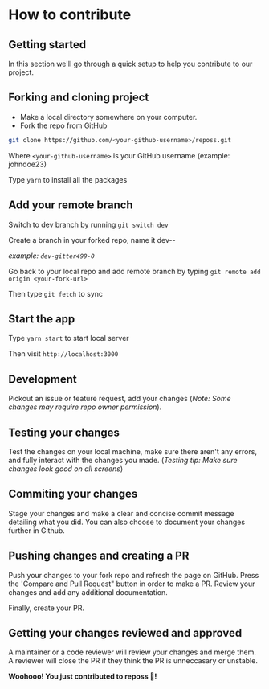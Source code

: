 # How to contribute

## Getting started

In this section we'll go through a quick setup to help you contribute to our project.

## Forking and cloning project

- Make a local directory somewhere on your computer.
- Fork the repo from GitHub

```bash
git clone https://github.com/<your-github-username>/reposs.git
```

Where `<your-github-username>` is your GitHub username (example: johndoe23)

Type `yarn` to install all the packages

## Add your remote branch

Switch to dev branch by running `git switch dev`

Create a branch in your forked repo, name it dev-<your-name>-<number-of-patches>

_example: `dev-gitter499-0`_

Go back to your local repo and add remote branch by typing `git remote add origin <your-fork-url>`

Then type `git fetch` to sync

## Start the app

Type `yarn start` to start local server

Then visit `http://localhost:3000`

## Development

Pickout an issue or feature request, add your changes (_Note: Some changes may require repo owner permission_).

## Testing your changes

Test the changes on your local machine, make sure there aren't any errors, and fully interact with the changes you made. (_Testing tip: Make sure changes look good on all screens_)

## Commiting your changes

Stage your changes and make a clear and concise commit message detailing what you did. You can also choose to document your changes further in Github.

## Pushing changes and creating a PR

Push your changes to your fork repo and refresh the page on GitHub. Press the 'Compare and Pull Request" button in order to make a PR. Review your changes and add any additional documentation.

Finally, create your PR.

## Getting your changes reviewed and approved

A maintainer or a code reviewer will review your changes and merge them. A reviewer will close the PR if they think the PR is unneccasary or unstable.

**Woohooo! You just contributed to reposs 🎉!**
